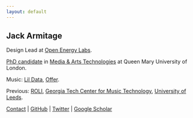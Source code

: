 ```yaml
---
layout: default
---
```


## Jack Armitage

Design Lead at [Open Energy Labs](https://openenergylabs.co).

[PhD candidate](http://instrumentslab.org/research/craft) in [Media & Arts Technologies](http://www.mat.qmul.ac.uk/) at Queen Mary University of London.

Music: [Lil Data](https://twitter.com/lildata), [Offer](http://offer.band/).

Previous: [ROLI](http://roli.com), [Georgia Tech Center for Music Technology](http://gtcmt.gatech.edu), [University of Leeds](https://courses.leeds.ac.uk/a617/music-multimedia-and-electronics-bsc).

[Contact](mailto:jack@jackarmitage.com) | [GitHub](http://github.com/jarmitage) | [Twitter](http://twitter.com/jdkarmitage) | [Google Scholar](https://scholar.google.com/citations?user=APvoBhUAAAAJ)
